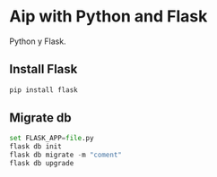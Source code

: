# Aip with Python and Flask
Python y Flask.

## Install Flask
```py
pip install flask
```

## Migrate db
```py
set FLASK_APP=file.py
flask db init
flask db migrate -m "coment"
flask db upgrade
```

